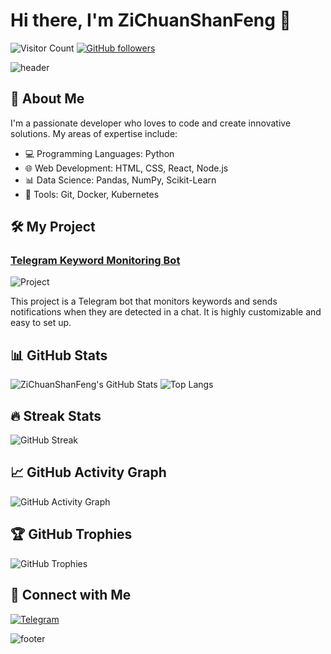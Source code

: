 # Hi there, I'm ZiChuanShanFeng 👋

![Visitor Count](https://komarev.com/ghpvc/?username=ZiChuanShanFeng&color=blueviolet)
[![GitHub followers](https://img.shields.io/github/followers/ZiChuanShanFeng?label=Follow&style=social)](https://github.com/ZiChuanShanFeng)

![header](https://capsule-render.vercel.app/api?type=waving&color=auto&height=200&section=header&text=Welcome%20to%20My%20GitHub!&fontSize=50&fontAlignY=40)

## 🚀 About Me

I'm a passionate developer who loves to code and create innovative solutions. My areas of expertise include:

- 💻 Programming Languages: Python
- 🌐 Web Development: HTML, CSS, React, Node.js
- 📊 Data Science: Pandas, NumPy, Scikit-Learn
- 🔧 Tools: Git, Docker, Kubernetes

## 🛠️ My Project

### [Telegram Keyword Monitoring Bot](https://github.com/ZiChuanShanFeng/Telegram-Keyword-Monitoring-Bot)

![Project](https://github-readme-stats.vercel.app/api/pin/?username=ZiChuanShanFeng&repo=Telegram-Keyword-Monitoring-Bot&theme=radical)

This project is a Telegram bot that monitors keywords and sends notifications when they are detected in a chat. It is highly customizable and easy to set up.

## 📊 GitHub Stats

![ZiChuanShanFeng's GitHub Stats](https://github-readme-stats.vercel.app/api?username=ZiChuanShanFeng&show_icons=true&theme=tokyonight)
![Top Langs](https://github-readme-stats.vercel.app/api/top-langs/?username=ZiChuanShanFeng&layout=compact&theme=tokyonight)

## 🔥 Streak Stats

![GitHub Streak](https://github-readme-streak-stats.herokuapp.com/?user=ZiChuanShanFeng&theme=highcontrast)

## 📈 GitHub Activity Graph

![GitHub Activity Graph](https://activity-graph.herokuapp.com/graph?username=ZiChuanShanFeng&theme=dracula)

## 🏆 GitHub Trophies

![GitHub Trophies](https://github-profile-trophy.vercel.app/?username=ZiChuanShanFeng&theme=onedark)

## 💬 Connect with Me

[![Telegram](https://img.shields.io/badge/Telegram-blue?style=flat&logo=telegram&labelColor=blue)](https://t.me/Zichuanlan_bot)

![footer](https://capsule-render.vercel.app/api?type=waving&color=auto&height=100&section=footer)
